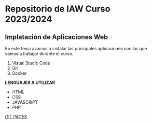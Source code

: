 # Repositorio de IAW Curso 2023/2024
## Implatación de Aplicaciones Web

En este tema avamos a instalar las principales aplicaciones con las que vamos a trabajar durante el curso.
1. Visual Studio Code
2. Git
3. Docker

__LENGUAJES A UTILIZAR__
- HTML
- CSS
- JAVASCRIPT
- PHP

[GIT PAGES](https://anderolivos01.github.io/IAW2324.github.io/)
